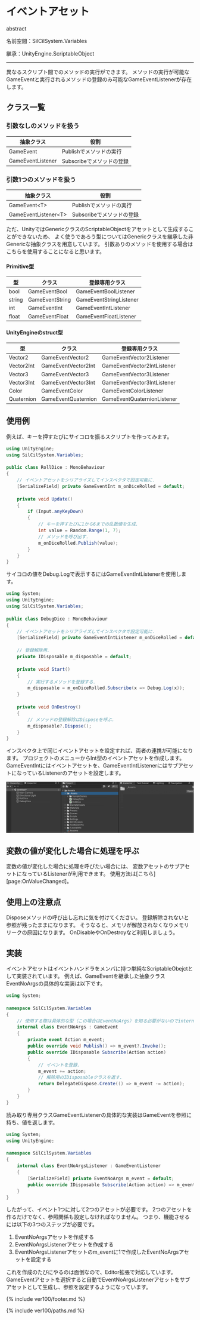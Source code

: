 # イベントアセット

abstract

名前空間：SilCilSystem.Variables

継承：UnityEngine.ScriptableObject

---

異なるスクリプト間でのメソッドの実行ができます。
メソッドの実行が可能なGameEventと実行されるメソッドの登録のみ可能なGameEventListenerが存在します。

## クラス一覧

### 引数なしのメソッドを扱う

|抽象クラス|役割|
|-|-|
|GameEvent|Publishでメソッドの実行|
|GameEventListener|Subscribeでメソッドの登録|

### 引数1つのメソッドを扱う

|抽象クラス|役割|
|-|-|
|GameEvent\<T>|Publishでメソッドの実行|
|GameEventListener\<T>|Subscribeでメソッドの登録|

ただ、UnityではGenericクラスのScriptableObjectをアセットとして生成することができないため、
よく使うであろう型についてはGenericクラスを継承した非Genericな抽象クラスを用意しています。
引数ありのメソッドを使用する場合はこちらを使用することになると思います。

#### Primitive型

|型|クラス|登録専用クラス|
|-|-|-|
|bool|GameEventBool|GameEventBoolListener|
|string|GameEventString|GameEventStringListener|
|int|GameEventInt|GameEventIntListener|
|float|GameEventFloat|GameEventFloatListener|

#### UnityEngineのstruct型

|型|クラス|登録専用クラス|
|-|-|-|
|Vector2|GameEventVector2|GameEventVector2Listener|
|Vector2Int|GameEventVector2Int|GameEventVector2IntListener|
|Vector3|GameEventVector3|GameEventVector3Listener|
|Vector3Int|GameEventVector3Int|GameEventVector3IntListener|
|Color|GameEventColor|GameEventColorListener|
|Quaternion|GameEventQuaternion|GameEventQuaternionListener|

## 使用例

例えば、キーを押すたびにサイコロを振るスクリプトを作ってみます。

```cs
using UnityEngine;
using SilCilSystem.Variables;

public class RollDice : MonoBehaviour
{
    // イベントアセットをシリアライズしてインスペクタで設定可能に.
    [SerializeField] private GameEventInt m_onDiceRolled = default;

    private void Update()
    {
        if (Input.anyKeyDown)
        {
            // キーを押すたびに1から6までの乱数値を生成.
            int value = Random.Range(1, 7);
            // メソッドを呼び出す.
            m_onDiceRolled.Publish(value);
        }
    }
}
```

サイコロの値をDebug.Logで表示するにはGameEventIntListenerを使用します。

```cs
using System;
using UnityEngine;
using SilCilSystem.Variables;

public class DebugDice : MonoBehaviour
{
    // イベントアセットをシリアライズしてインスペクタで設定可能に.
    [SerializeField] private GameEventIntListener m_onDiceRolled = default;

    // 登録解除用.
    private IDisposable m_disposable = default;

    private void Start()
    {
        // 実行するメソッドを登録する.
        m_disposable = m_onDiceRolled.Subscribe(x => Debug.Log(x));
    }

    private void OnDestroy()
    {
        // メソッドの登録解除はDisposeを呼ぶ.
        m_disposable?.Dispose();
    }
}
```

インスペクタ上で同じイベントアセットを設定すれば、両者の連携が可能になります。
プロジェクトのメニューからInt型のイベントアセットを作成します。
GameEventIntにはイベントアセットを、GameEventIntListenerにはサブアセットになっているListenerのアセットを設定します。

![イベントアセットをインスペクタ上で設定する][fig:GameEventInInspector]

## 変数の値が変化した場合に処理を呼ぶ

変数の値が変化した場合に処理を呼びたい場合には、
変数アセットのサブアセットになっているListenerが利用できます。
使用方法は[こちら][page:OnValueChanged]。

## 使用上の注意点

Disposeメソッドの呼び出し忘れに気を付けてください。
登録解除されないと参照が残ったままになります。
そうなると、メモリが解放されなくなりメモリリークの原因になります。
OnDisableやOnDestroyなど利用しましょう。

## 実装

イベントアセットはイベントハンドラをメンバに持つ単純なScriptableObejctとして実装されています。
例えば、GameEventを継承した抽象クラスEventNoArgsの具体的な実装は以下です。

```cs
using System;

namespace SilCilSystem.Variables
{
    // 使用する際は具体的な型（この場合はEventNoArgs）を知る必要がないのでinternalで実装.
    internal class EventNoArgs : GameEvent
    {
        private event Action m_event;
        public override void Publish() => m_event?.Invoke();
        public override IDisposable Subscribe(Action action)
        {
            // イベントを登録.
            m_event += action;
            // 解除用のIDisposableクラスを返す.
            return DelegateDispose.Create(() => m_event -= action);
        }
    }
}
```

読み取り専用クラスGameEventListenerの具体的な実装はGameEventを参照に持ち、値を返します。

```cs
using System;
using UnityEngine;

namespace SilCilSystem.Variables
{
    internal class EventNoArgsListener : GameEventListener
    {
        [SerializeField] private EventNoArgs m_event = default;
        public override IDisposable Subscribe(Action action) => m_event.Subscribe(action);
    }
}
```

したがって、イベント1つに対して2つのアセットが必要です。
2つのアセットを作るだけでなく、参照関係も設定しなければなりません。
つまり、機能させるには以下の3つのステップが必要です。

1. EventNoArgsアセットを作成する
2. EventNoArgsListenerアセットを作成する
3. EventNoArgsListenerアセットのm_eventに1で作成したEventNoArgsアセットを設定する

これを作成のたびにやるのは面倒なので、Editor拡張で対応しています。
GameEventアセットを選択すると自動でEventNoArgsListenerアセットをサブアセットとして生成し、参照を設定するようになっています。

<!--- footer --->

{% include ver100/footer.md %}

<!--- 参照 --->

{% include ver100/paths.md %}

[fig:GameEventInInspector]: Figures/GameEventInInspector.gif
